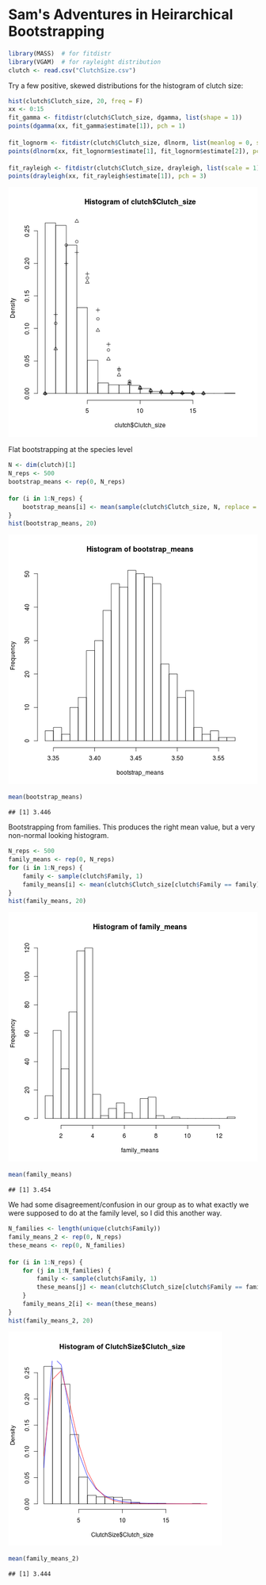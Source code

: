 Sam's Adventures in Heirarchical Bootstrapping
========================================================


```r
library(MASS)  # for fitdistr
library(VGAM)  # for rayleight distribution
clutch <- read.csv("ClutchSize.csv")
```


Try a few positive, skewed distributions for the histogram of clutch size:

```r
hist(clutch$Clutch_size, 20, freq = F)
xx <- 0:15
fit_gamma <- fitdistr(clutch$Clutch_size, dgamma, list(shape = 1))
points(dgamma(xx, fit_gamma$estimate[1]), pch = 1)

fit_lognorm <- fitdistr(clutch$Clutch_size, dlnorm, list(meanlog = 0, sdlog = 1))
points(dlnorm(xx, fit_lognorm$estimate[1], fit_lognorm$estimate[2]), pch = 2)

fit_rayleigh <- fitdistr(clutch$Clutch_size, drayleigh, list(scale = 1))
points(drayleigh(xx, fit_rayleigh$estimate[1]), pch = 3)
```

![plot of chunk unnamed-chunk-2](figure/unnamed-chunk-2.png) 


Flat bootstrapping at the species level

```r
N <- dim(clutch)[1]
N_reps <- 500
bootstrap_means <- rep(0, N_reps)

for (i in 1:N_reps) {
    bootstrap_means[i] <- mean(sample(clutch$Clutch_size, N, replace = T))
}
hist(bootstrap_means, 20)
```

![plot of chunk unnamed-chunk-3](figure/unnamed-chunk-3.png) 

```r
mean(bootstrap_means)
```

```
## [1] 3.446
```


Bootstrapping from families.  This produces the right mean value, but a very non-normal looking histogram.


```r
N_reps <- 500
family_means <- rep(0, N_reps)
for (i in 1:N_reps) {
    family <- sample(clutch$Family, 1)
    family_means[i] <- mean(clutch$Clutch_size[clutch$Family == family])
}
hist(family_means, 20)
```

![plot of chunk unnamed-chunk-4](figure/unnamed-chunk-4.png) 

```r
mean(family_means)
```

```
## [1] 3.454
```


We had some disagreement/confusion in our group as to what exactly we were supposed to do at the family level, so I did this another way. 


```r
N_families <- length(unique(clutch$Family))
family_means_2 <- rep(0, N_reps)
these_means <- rep(0, N_families)

for (i in 1:N_reps) {
    for (j in 1:N_families) {
        family <- sample(clutch$Family, 1)
        these_means[j] <- mean(clutch$Clutch_size[clutch$Family == family])
    }
    family_means_2[i] <- mean(these_means)
}
hist(family_means_2, 20)
```

![plot of chunk unnamed-chunk-5](figure/unnamed-chunk-5.png) 

```r
mean(family_means_2)
```

```
## [1] 3.444
```

